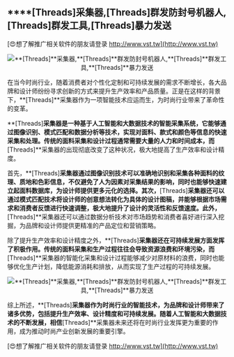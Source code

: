 ## ****[Threads]**采集器,**[Threads]**群发防封号机器人,**[Threads]**群发工具,**[Threads]**暴力发送**

[😍想了解推广相关软件的朋友请登录 http://www.vst.tw](http://www.vst.tw)

 <center><img src="https://vst.tw/MP4/tuiguang/png/6.png" alt="**[Threads]**采集器,**[Threads]**群发防封号机器人,**[Threads]**群发工具,**[Threads]**暴力发送"></center>

在当今时尚行业，随着消费者对个性化定制和可持续发展的需求不断增长，各大品牌和设计师纷纷寻求创新的方式来提升生产效率和产品质量。正是在这样的背景下，**[Threads]**采集器作为一项智能技术应运而生，为时尚行业带来了革命性的变革。

**[Threads]**采集器是一种基于人工智能和大数据技术的智能采集系统，它能够通过图像识别、模式匹配和数据分析等技术，实现对面料、款式和颜色等信息的快速采集和处理。传统的面料采集和设计过程通常需要大量的人力和时间成本，而**[Threads]**采集器的出现彻底改变了这种状况，极大地提高了生产效率和设计精度。

首先，**[Threads]**采集器通过图像识别技术可以准确地识别和采集各种面料的纹理、质地和色彩信息，不仅避免了人为因素对采集结果的影响，同时也能够快速建立起面料数据库，为设计师提供更多元化的选择。其次，**[Threads]**采集器还可以通过模式匹配技术将设计师的创意想法转化为具体的设计图稿，并能够根据市场需求和消费者反馈进行快速调整，极大地提升了设计的灵活性和反馈速度。此外，**[Threads]**采集器还可以通过数据分析技术对市场趋势和消费者喜好进行深入挖掘，为品牌和设计师提供更精准的产品定位和营销策略。

除了提升生产效率和设计精度之外，**[Threads]**采集器还在可持续发展方面发挥了积极作用。传统的面料采集和生产过程往往会导致资源浪费和环境污染，而**[Threads]**采集器的智能化采集和设计过程能够减少对原材料的浪费，同时也能够优化生产计划，降低能源消耗和排放，从而实现了生产过程的可持续发展。

 <center><img src="https://vst.tw/MP4/tuiguang/png/8.png" alt="**[Threads]**采集器,**[Threads]**群发防封号机器人,**[Threads]**群发工具,**[Threads]**暴力发送"></center>

综上所述，**[Threads]**采集器作为时尚行业的智能技术，为品牌和设计师带来了诸多优势，包括提升生产效率、设计精度和可持续发展。随着人工智能和大数据技术的不断发展，相信**[Threads]**采集器未来还将在时尚行业发挥更为重要的作用，成为推动时尚产业创新发展的重要引擎。

[😍想了解推广相关软件的朋友请登录 http://www.vst.tw](http://www.vst.tw)



